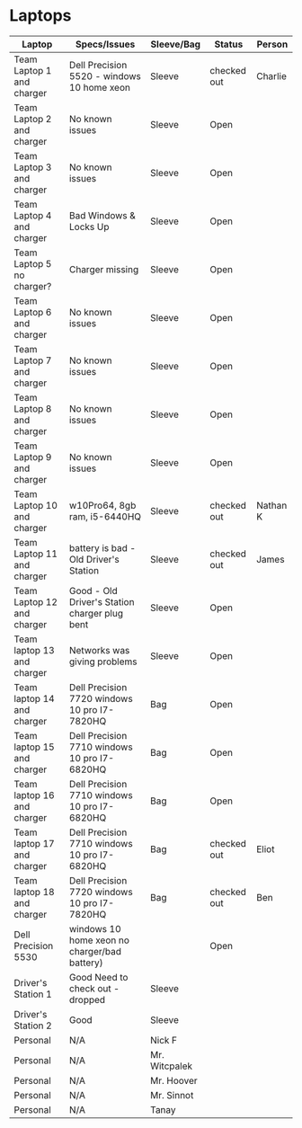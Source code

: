 # Laptops

| Laptop                    | Specs/Issues                                  | Sleeve/Bag      | Status            | Person          | 
|---|---|---|---|---|
| Team Laptop 1 and charger | Dell Precision 5520 - windows 10 home xeon    | Sleeve          | checked out       | Charlie         | 
| Team Laptop 2 and charger | No known issues                               | Sleeve          | Open              |                 | 
| Team Laptop 3 and charger | No known issues                               | Sleeve          | Open              |                 |
| Team Laptop 4 and charger | Bad Windows & Locks Up                        | Sleeve          | Open              |                 | 
| Team Laptop 5 no charger? | Charger missing                               | Sleeve          | Open              |                 |
| Team Laptop 6 and charger | No known issues                               | Sleeve          | Open              |                 | 
| Team Laptop 7 and charger | No known issues                               | Sleeve          | Open              |                 | 
| Team Laptop 8 and charger | No known issues                               | Sleeve          | Open              |                 | 
| Team Laptop 9 and charger | No known issues                               | Sleeve          | Open              |                 | 
| Team Laptop 10 and charger| w10Pro64, 8gb ram, i5-6440HQ                  | Sleeve          | checked out       | Nathan K        | 
| Team Laptop 11 and charger| battery is bad - Old Driver's Station         | Sleeve          | checked out       | James           | 
| Team Laptop 12 and charger| Good - Old Driver's Station charger plug bent | Sleeve          | Open              |                 | 
| Team laptop 13 and charger| Networks was giving problems                  | Sleeve          | Open              |                 | 
| Team laptop 14 and charger       |  Dell Precision 7720 windows 10 pro I7-7820HQ | Bag      | Open              |                 | 
| Team laptop 15 and charger       |  Dell Precision 7710 windows 10 pro I7-6820HQ | Bag      | Open              |                 |
| Team laptop 16 and charger       |  Dell Precision 7710 windows 10 pro I7-6820HQ | Bag      | Open              |                 |
| Team laptop 17 and charger       |  Dell Precision 7710 windows 10 pro I7-6820HQ | Bag      | checked out       | Eliot           |
| Team laptop 18 and charger       |  Dell Precision 7720 windows 10 pro I7-7820HQ | Bag      | checked out       | Ben             |
| Dell Precision 5530       |  windows 10 home xeon no charger/bad battery) |                 | Open              |                 |
| Driver's Station 1        | Good   Need to check out - dropped            | Sleeve          |                   |                 |
| Driver's Station 2        | Good                                          | Sleeve          |                   |                 |
| Personal | N/A | Nick F |
| Personal | N/A | Mr. Witcpalek |
| Personal | N/A | Mr. Hoover | 
| Personal | N/A | Mr. Sinnot | 
| Personal | N/A | Tanay | 
